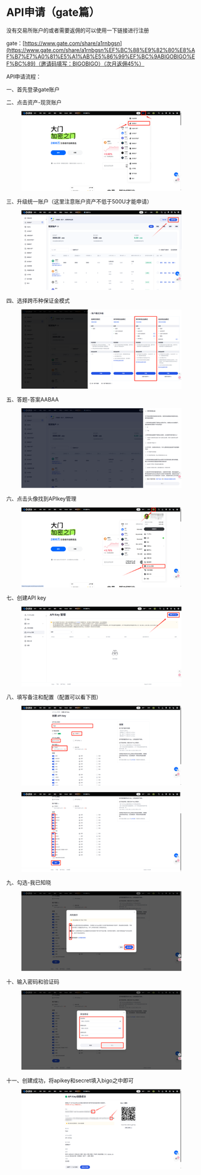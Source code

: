 # API申请（gate篇）

没有交易所账户的或者需要返佣的可以使用一下链接进行注册

gate：[https://www.gate.com/share/a1rnbgsn](https://www.gate.com/share/a1rnbgsn%EF%BC%88%E9%82%80%E8%AF%B7%E7%A0%81%E5%A1%AB%E5%86%99%EF%BC%9ABIGOBIGO%EF%BC%89)（邀请码填写：BIGOBIGO）（次月返佣45%）



API申请流程：

一、首先登录gate账户

二、点击资产-现货账户

<figure><img src="../../.gitbook/assets/image (116).png" alt=""><figcaption></figcaption></figure>

三、升级统一账户（这里注意账户资产不低于500U才能申请）

<figure><img src="../../.gitbook/assets/image (117).png" alt=""><figcaption></figcaption></figure>

四、选择跨币种保证金模式

<figure><img src="../../.gitbook/assets/image (118).png" alt=""><figcaption></figcaption></figure>

五、答题-答案AABAA

<figure><img src="../../.gitbook/assets/image (119).png" alt=""><figcaption></figcaption></figure>

六、点击头像找到APIkey管理

<figure><img src="../../.gitbook/assets/image (120).png" alt=""><figcaption></figcaption></figure>

七、创建API key

<figure><img src="../../.gitbook/assets/image (121).png" alt=""><figcaption></figcaption></figure>

八、填写备注和配置（配置可以看下图）

<figure><img src="../../.gitbook/assets/image (122).png" alt=""><figcaption></figcaption></figure>

<figure><img src="../../.gitbook/assets/image (123).png" alt=""><figcaption></figcaption></figure>

九、勾选-我已知晓

<figure><img src="../../.gitbook/assets/image (124).png" alt=""><figcaption></figcaption></figure>

十、输入密码和验证码

<figure><img src="../../.gitbook/assets/image (125).png" alt=""><figcaption></figcaption></figure>

十一、创建成功，将apikey和secret填入bigo之中即可

<figure><img src="../../.gitbook/assets/image (126).png" alt=""><figcaption></figcaption></figure>
